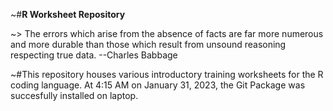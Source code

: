 ~#**R Worksheet Repository**

~> The errors which arise from the absence of facts are far more numerous and more durable than those which result from unsound reasoning respecting true data. --Charles Babbage

~#This repository houses various introductory training worksheets for the R coding language.
At 4:15 AM on January 31, 2023, the Git Package was succesfully installed on laptop.


